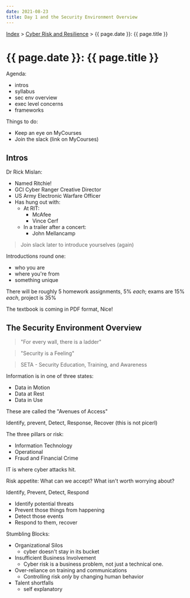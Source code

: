 ```yaml
---
date: 2021-08-23
title: Day 1 and the Security Environment Overview
---
```


[Index](../../../index.md) > [Cyber Risk and Resilience](./index.md) > {{ page.date }}: {{ page.title }}

# {{ page.date }}: {{ page.title }}

Agenda:

- intros
- syllabus
- sec env overview
- exec level concerns
- frameworks

Things to do:

- Keep an eye on MyCourses
- Join the slack (link on MyCourses)

## Intros

Dr Rick Mislan:

- Named Ritchie!
- GCI Cyber Ranger Creative Director
- US Army Electronic Warfare Officer
- Has hung out with:
    - At RIT:
        - McAfee
        - Vince Cerf
    - In a trailer after a concert:
        - John Mellancamp

> Join slack later to introduce yourselves (again)

Introductions round one:

- who you are
- where you're from
- something unique

There will be roughly 5 homework assignments, 5% *each*; exams are 15% *each*, project is 35%

The textbook is coming in PDF format, Nice!

## The Security Environment Overview

> "For every wall, there is a ladder"

> "Security is a Feeling"

> SETA - Security Education, Training, and Awareness

Information is in one of three states:

- Data in Motion
- Data at Rest
- Data in Use

These are called the "Avenues of Access"

Identify, prevent, Detect, Response, Recover (this is not picerl)

The three pillars or risk:

- Information Technology
- Operational
- Fraud and Financial Crime

IT is where cyber attacks hit.

Risk appetite: What can we accept? What isn't worth worrying about?

Identify, Prevent, Detect, Respond

- Identify potential threats
- Prevent those things from happening
- Detect those events
- Respond to them, recover

Stumbling Blocks:

- Organizational Silos
    - cyber doesn't stay in its bucket
- Insufficient Business Involvement
    - Cyber risk is a business problem, not just a technical one.
- Over-reliance on training and communications
    - Controlling risk *only* by changing human behavior
- Talent shortfalls
    - self explanatory

